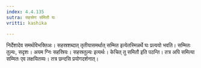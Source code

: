 ```yaml
---
index: 4.4.135
sutra: सहस्रेण संमितौ घः
vritti: kashika

---
```

निर्देशादेव समर्थविभक्तिअः। सहस्रशब्दात् तृतीयासमर्थात् सम्मित इत्येतस्मिन्नर्थे घः प्रत्ययो भवति। सम्मितः तुल्यः, सदृशः। अयम ग्निः सहस्रियः। सहस्रतुल्यः इत्यर्थः। केचित् तु समितौ इति पठन्ति। तत्र अपि समित्या सम्मितः एव लक्षयितव्यः। तत्र छन्दसि प्रयोगदर्शनात्।